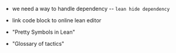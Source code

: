 - we need a way to handle dependency -- `lean hide dependency`

- link code block to online lean editor

- "Pretty Symbols in Lean"
- "Glossary of tactics"

